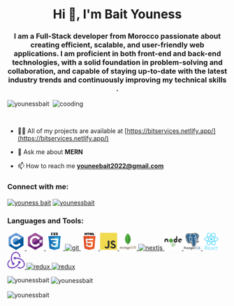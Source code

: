 <h1 align="center">Hi 👋, I'm Bait Youness</h1>
<h3 align="center">I am a Full-Stack developer from Morocco  passionate about creating efficient, scalable, and user-friendly web applications. I am proficient in both front-end and back-end technologies, with a solid foundation in problem-solving and collaboration, and capable of staying up-to-date with the latest industry trends and continuously improving my technical skills .</h3>
<img  align="right" width="400"  src="https://cdn.prod.website-files.com/6344c9cef89d6f2270a38908/64dfc8162b86aaaa4236ed07_Header-p-800.webp" alt="cooding" /> 

<p align="left"> <img src="https://komarev.com/ghpvc/?username=younessbait&label=Profile%20views&color=0e75b6&style=flat" alt="younessbait" /> </p>

<p align="left"> <a href="https://twitter.com/" target="blank"><img src="https://img.shields.io/twitter/follow/?logo=twitter&style=for-the-badge" alt="" /></a> </p>

- 👨‍💻 All of my projects are available at [https://bitservices.netlify.app/](https://bitservices.netlify.app/)

- 💬 Ask me about **MERN**

- 📫 How to reach me **youneebait2022@gmail.com**

<h3 align="left">Connect with me:</h3>
<p align="left">
<a href="https://linkedin.com/in/youness bait" target="blank"><img align="center" src="https://raw.githubusercontent.com/rahuldkjain/github-profile-readme-generator/master/src/images/icons/Social/linked-in-alt.svg" alt="youness bait" height="30" width="40" /></a>
<a href="https://instagram.com/younessbait" target="blank"><img align="center" src="https://raw.githubusercontent.com/rahuldkjain/github-profile-readme-generator/master/src/images/icons/Social/instagram.svg" alt="younessbait" height="30" width="40" /></a>
</p>

<h3 align="left">Languages and Tools:</h3>
<p align="left"> <a href="https://www.cprogramming.com/" target="_blank" rel="noreferrer"> <img src="https://raw.githubusercontent.com/devicons/devicon/master/icons/c/c-original.svg" alt="c" width="40" height="40"/> </a> <a href="https://www.w3schools.com/cs/" target="_blank" rel="noreferrer"> <img src="https://raw.githubusercontent.com/devicons/devicon/master/icons/csharp/csharp-original.svg" alt="csharp" width="40" height="40"/> </a> <a href="https://www.w3schools.com/css/" target="_blank" rel="noreferrer"> <img src="https://raw.githubusercontent.com/devicons/devicon/master/icons/css3/css3-original-wordmark.svg" alt="css3" width="40" height="40"/> </a> <a href="https://git-scm.com/" target="_blank" rel="noreferrer"> <img src="https://www.vectorlogo.zone/logos/git-scm/git-scm-icon.svg" alt="git" width="40" height="40"/> </a> <a href="https://www.w3.org/html/" target="_blank" rel="noreferrer"> <img src="https://raw.githubusercontent.com/devicons/devicon/master/icons/html5/html5-original-wordmark.svg" alt="html5" width="40" height="40"/> </a> <a href="https://developer.mozilla.org/en-US/docs/Web/JavaScript" target="_blank" rel="noreferrer"> <img src="https://raw.githubusercontent.com/devicons/devicon/master/icons/javascript/javascript-original.svg" alt="javascript" width="40" height="40"/> </a> <a href="https://www.mongodb.com/" target="_blank" rel="noreferrer"> <img src="https://raw.githubusercontent.com/devicons/devicon/master/icons/mongodb/mongodb-original-wordmark.svg" alt="mongodb" width="40" height="40"/> </a> <a href="https://nextjs.org/" target="_blank" rel="noreferrer"> <img src="https://cdn.worldvectorlogo.com/logos/nextjs-2.svg" alt="nextjs" width="40" height="40"/> </a> <a href="https://nodejs.org" target="_blank" rel="noreferrer"> <img src="https://raw.githubusercontent.com/devicons/devicon/master/icons/nodejs/nodejs-original-wordmark.svg" alt="nodejs" width="40" height="40"/> </a> <a href="https://www.postgresql.org" target="_blank" rel="noreferrer"> <img src="https://raw.githubusercontent.com/devicons/devicon/master/icons/postgresql/postgresql-original-wordmark.svg" alt="postgresql" width="40" height="40"/> </a> <a href="https://reactjs.org/" target="_blank" rel="noreferrer"> <img src="https://raw.githubusercontent.com/devicons/devicon/master/icons/react/react-original-wordmark.svg" alt="react" width="40" height="40"/> </a> <a href="https://redux.js.org" target="_blank" rel="noreferrer"> 
<img src="https://raw.githubusercontent.com/devicons/devicon/master/icons/redux/redux-original.svg" alt="redux" width="40" height="40"/> </a> <a href="https://redux.com/" target="_blank" rel="noreferrer"> 
</a> 
</a> <a href="https://tailwindcss.com/" target="_blank" rel="noreferrer"> 
<img src="https://www.vectorlogo.zone/logos/tailwindcss/tailwindcss-icon.svg" alt="redux" width="40" height="40"/> </a> <a href="https://tailwindcss.com/" target="_blank" rel="noreferrer"> 
</a> 
</a> <a href="https://mysql.com/" target="_blank" rel="noreferrer"> 
<img src="https://www.vectorlogo.zone/logos/mysql/mysql-ar21.svg" alt="redux" width="40" height="40"/> </a> <a href="https://mysql.com/" target="_blank" rel="noreferrer"> 
</a> 
</p>

<p><img align="left" src="https://github-readme-stats.vercel.app/api/top-langs?username=younessbait&show_icons=true&locale=en&layout=compact" alt="younessbait" /></p>

<p>&nbsp;<img align="center" src="https://github-readme-stats.vercel.app/api?username=younessbait&show_icons=true&locale=en" alt="younessbait" /></p>

<p><img align="center" src="https://github-readme-streak-stats.herokuapp.com/?user=younessbait&" alt="younessbait" /></p>
